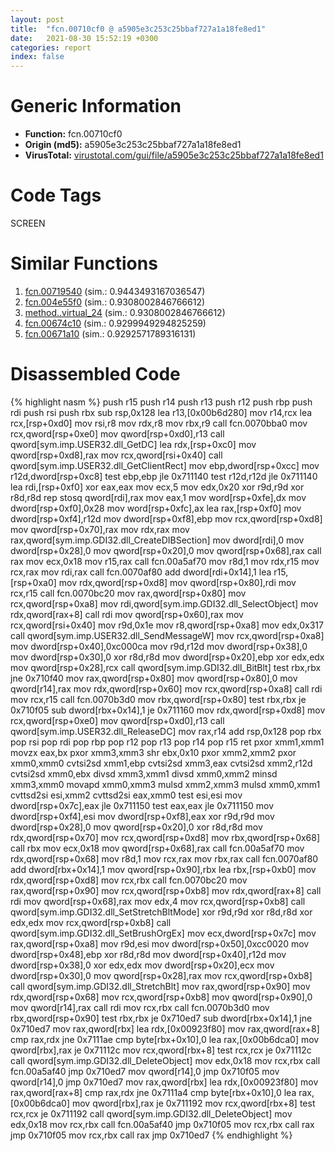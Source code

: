 ```yaml
---
layout: post
title:  "fcn.00710cf0 @ a5905e3c253c25bbaf727a1a18fe8ed1"
date:   2021-08-30 15:52:19 +0300
categories: report
index: false
---
```


# Generic Information
- **Function:** fcn.00710cf0
- **Origin (md5):** a5905e3c253c25bbaf727a1a18fe8ed1
- **VirusTotal:** [virustotal.com/gui/file/a5905e3c253c25bbaf727a1a18fe8ed1][virustotal_ref]

# Code Tags
<span class="tag" id="SCREEN">SCREEN</span>


# Similar Functions

1. [fcn.00719540][similar_1_ref] (sim.: 0.9443493167036547)
2. [fcn.004e55f0][similar_2_ref] (sim.: 0.9308002846766612)
3. [method..virtual\_24][similar_3_ref] (sim.: 0.9308002846766612)
4. [fcn.00674c10][similar_4_ref] (sim.: 0.9299949294825259)
5. [fcn.00671a10][similar_5_ref] (sim.: 0.9292571789316131)


# Disassembled Code

{% highlight nasm %}
push r15
push r14
push r13
push r12
push rbp
push rdi
push rsi
push rbx
sub rsp,0x128
lea r13,[0x00b6d280]
mov r14,rcx
lea rcx,[rsp+0xd0]
mov rsi,r8
mov rdx,r8
mov rbx,r9
call fcn.0070bba0
mov rcx,qword[rsp+0xe0]
mov qword[rsp+0xd0],r13
call qword[sym.imp.USER32.dll_GetDC]
lea rdx,[rsp+0xc0]
mov qword[rsp+0xd8],rax
mov rcx,qword[rsi+0x40]
call qword[sym.imp.USER32.dll_GetClientRect]
mov ebp,dword[rsp+0xcc]
mov r12d,dword[rsp+0xc8]
test ebp,ebp
jle 0x711140
test r12d,r12d
jle 0x711140
lea rdi,[rsp+0xf0]
xor eax,eax
mov ecx,5
mov edx,0x20
xor r9d,r9d
xor r8d,r8d
rep stosq qword[rdi],rax
mov eax,1
mov word[rsp+0xfe],dx
mov dword[rsp+0xf0],0x28
mov word[rsp+0xfc],ax
lea rax,[rsp+0xf0]
mov dword[rsp+0xf4],r12d
mov dword[rsp+0xf8],ebp
mov rcx,qword[rsp+0xd8]
mov qword[rsp+0x70],rax
mov rdx,rax
mov rax,qword[sym.imp.GDI32.dll_CreateDIBSection]
mov dword[rdi],0
mov dword[rsp+0x28],0
mov qword[rsp+0x20],0
mov qword[rsp+0x68],rax
call rax
mov ecx,0x18
mov r15,rax
call fcn.00a5af70
mov r8d,1
mov rdx,r15
mov rcx,rax
mov rdi,rax
call fcn.0070af80
add dword[rdi+0x14],1
lea r15,[rsp+0xa0]
mov rdx,qword[rsp+0xd8]
mov qword[rsp+0x80],rdi
mov rcx,r15
call fcn.0070bc20
mov rax,qword[rsp+0x80]
mov rcx,qword[rsp+0xa8]
mov rdi,qword[sym.imp.GDI32.dll_SelectObject]
mov rdx,qword[rax+8]
call rdi
mov qword[rsp+0x60],rax
mov rcx,qword[rsi+0x40]
mov r9d,0x1e
mov r8,qword[rsp+0xa8]
mov edx,0x317
call qword[sym.imp.USER32.dll_SendMessageW]
mov rcx,qword[rsp+0xa8]
mov dword[rsp+0x40],0xc000ca
mov r9d,r12d
mov dword[rsp+0x38],0
mov dword[rsp+0x30],0
xor r8d,r8d
mov dword[rsp+0x20],ebp
xor edx,edx
mov qword[rsp+0x28],rcx
call qword[sym.imp.GDI32.dll_BitBlt]
test rbx,rbx
jne 0x710f40
mov rax,qword[rsp+0x80]
mov qword[rsp+0x80],0
mov qword[r14],rax
mov rdx,qword[rsp+0x60]
mov rcx,qword[rsp+0xa8]
call rdi
mov rcx,r15
call fcn.0070b3d0
mov rbx,qword[rsp+0x80]
test rbx,rbx
je 0x710f05
sub dword[rbx+0x14],1
je 0x711160
mov rdx,qword[rsp+0xd8]
mov rcx,qword[rsp+0xe0]
mov qword[rsp+0xd0],r13
call qword[sym.imp.USER32.dll_ReleaseDC]
mov rax,r14
add rsp,0x128
pop rbx
pop rsi
pop rdi
pop rbp
pop r12
pop r13
pop r14
pop r15
ret
pxor xmm1,xmm1
movzx eax,bx
pxor xmm3,xmm3
shr ebx,0x10
pxor xmm2,xmm2
pxor xmm0,xmm0
cvtsi2sd xmm1,ebp
cvtsi2sd xmm3,eax
cvtsi2sd xmm2,r12d
cvtsi2sd xmm0,ebx
divsd xmm3,xmm1
divsd xmm0,xmm2
minsd xmm3,xmm0
movapd xmm0,xmm3
mulsd xmm2,xmm3
mulsd xmm0,xmm1
cvttsd2si esi,xmm2
cvttsd2si eax,xmm0
test esi,esi
mov dword[rsp+0x7c],eax
jle 0x711150
test eax,eax
jle 0x711150
mov dword[rsp+0xf4],esi
mov dword[rsp+0xf8],eax
xor r9d,r9d
mov dword[rsp+0x28],0
mov qword[rsp+0x20],0
xor r8d,r8d
mov rdx,qword[rsp+0x70]
mov rcx,qword[rsp+0xd8]
mov rbx,qword[rsp+0x68]
call rbx
mov ecx,0x18
mov qword[rsp+0x68],rax
call fcn.00a5af70
mov rdx,qword[rsp+0x68]
mov r8d,1
mov rcx,rax
mov rbx,rax
call fcn.0070af80
add dword[rbx+0x14],1
mov qword[rsp+0x90],rbx
lea rbx,[rsp+0xb0]
mov rdx,qword[rsp+0xd8]
mov rcx,rbx
call fcn.0070bc20
mov rax,qword[rsp+0x90]
mov rcx,qword[rsp+0xb8]
mov rdx,qword[rax+8]
call rdi
mov qword[rsp+0x68],rax
mov edx,4
mov rcx,qword[rsp+0xb8]
call qword[sym.imp.GDI32.dll_SetStretchBltMode]
xor r9d,r9d
xor r8d,r8d
xor edx,edx
mov rcx,qword[rsp+0xb8]
call qword[sym.imp.GDI32.dll_SetBrushOrgEx]
mov ecx,dword[rsp+0x7c]
mov rax,qword[rsp+0xa8]
mov r9d,esi
mov dword[rsp+0x50],0xcc0020
mov dword[rsp+0x48],ebp
xor r8d,r8d
mov dword[rsp+0x40],r12d
mov dword[rsp+0x38],0
xor edx,edx
mov dword[rsp+0x20],ecx
mov dword[rsp+0x30],0
mov qword[rsp+0x28],rax
mov rcx,qword[rsp+0xb8]
call qword[sym.imp.GDI32.dll_StretchBlt]
mov rax,qword[rsp+0x90]
mov rdx,qword[rsp+0x68]
mov rcx,qword[rsp+0xb8]
mov qword[rsp+0x90],0
mov qword[r14],rax
call rdi
mov rcx,rbx
call fcn.0070b3d0
mov rbx,qword[rsp+0x90]
test rbx,rbx
je 0x710ed7
sub dword[rbx+0x14],1
jne 0x710ed7
mov rax,qword[rbx]
lea rdx,[0x00923f80]
mov rax,qword[rax+8]
cmp rax,rdx
jne 0x7111ae
cmp byte[rbx+0x10],0
lea rax,[0x00b6dca0]
mov qword[rbx],rax
je 0x71112c
mov rcx,qword[rbx+8]
test rcx,rcx
je 0x71112c
call qword[sym.imp.GDI32.dll_DeleteObject]
mov edx,0x18
mov rcx,rbx
call fcn.00a5af40
jmp 0x710ed7
mov qword[r14],0
jmp 0x710f05
mov qword[r14],0
jmp 0x710ed7
mov rax,qword[rbx]
lea rdx,[0x00923f80]
mov rax,qword[rax+8]
cmp rax,rdx
jne 0x7111a4
cmp byte[rbx+0x10],0
lea rax,[0x00b6dca0]
mov qword[rbx],rax
je 0x711192
mov rcx,qword[rbx+8]
test rcx,rcx
je 0x711192
call qword[sym.imp.GDI32.dll_DeleteObject]
mov edx,0x18
mov rcx,rbx
call fcn.00a5af40
jmp 0x710f05
mov rcx,rbx
call rax
jmp 0x710f05
mov rcx,rbx
call rax
jmp 0x710ed7
{% endhighlight %}


[similar_1_ref]: /report/fcn.00719540@a5905e3c253c25bbaf727a1a18fe8ed1
[similar_2_ref]: /report/fcn.004e55f0@a5905e3c253c25bbaf727a1a18fe8ed1
[similar_3_ref]: /report/method..virtual_24@a5905e3c253c25bbaf727a1a18fe8ed1
[similar_4_ref]: /report/fcn.00674c10@a5905e3c253c25bbaf727a1a18fe8ed1
[similar_5_ref]: /report/fcn.00671a10@a5905e3c253c25bbaf727a1a18fe8ed1
[virustotal_ref]: https://www.virustotal.com/gui/file/a5905e3c253c25bbaf727a1a18fe8ed1